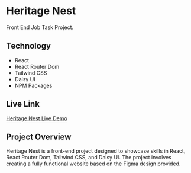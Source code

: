 # Heritage Nest

Front End Job Task Project.

## Technology
- React
- React Router Dom
- Tailwind CSS
- Daisy UI
- NPM Packages

## Live Link
[Heritage Nest Live Demo](https://heritage-nest-1ea2e.web.app/)

## Project Overview
Heritage Nest is a front-end project designed to showcase skills in React, React Router Dom, Tailwind CSS, and Daisy UI. The project involves creating a fully functional website based on the Figma design provided.


